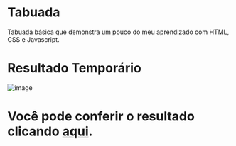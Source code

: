 # Tabuada
Tabuada básica que demonstra um pouco do meu aprendizado com HTML, CSS e Javascript.

# Resultado Temporário
![image](https://user-images.githubusercontent.com/69223907/209718502-3b7cbd9d-6574-4675-a49c-4156c65fa915.png)

# Você pode conferir o resultado clicando <a href="https://carlos-daniel-ss.github.io/Tabuada/" target="_blank">aqui</a>.


